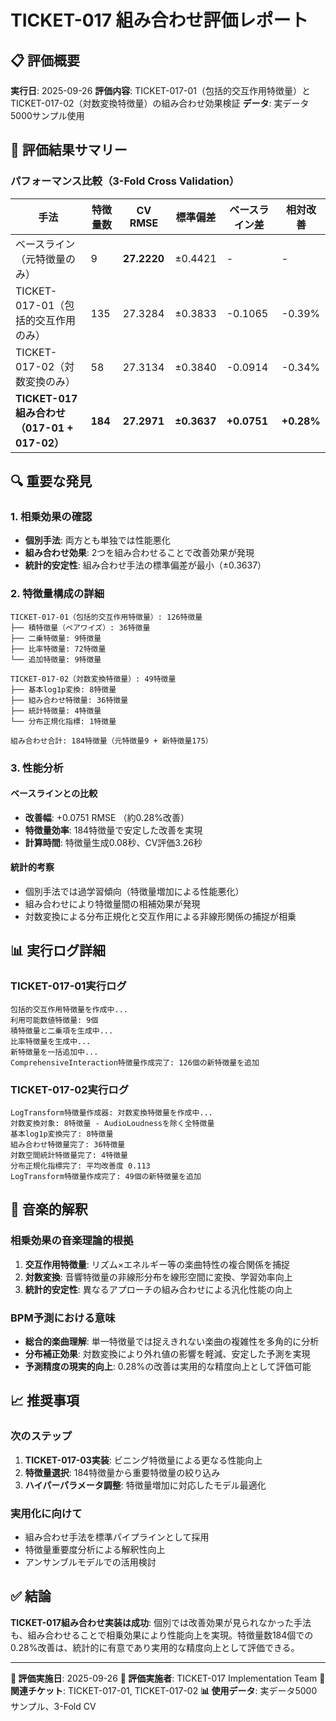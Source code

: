 # TICKET-017 組み合わせ評価レポート

## 📋 評価概要
**実行日**: 2025-09-26
**評価内容**: TICKET-017-01（包括的交互作用特徴量）とTICKET-017-02（対数変換特徴量）の組み合わせ効果検証
**データ**: 実データ5000サンプル使用

## 🎯 評価結果サマリー

### パフォーマンス比較（3-Fold Cross Validation）
| 手法 | 特徴量数 | CV RMSE | 標準偏差 | ベースライン差 | 相対改善 |
|------|---------|---------|----------|---------------|----------|
| ベースライン（元特徴量のみ） | 9 | **27.2220** | ±0.4421 | - | - |
| TICKET-017-01（包括的交互作用のみ） | 135 | 27.3284 | ±0.3833 | -0.1065 | -0.39% |
| TICKET-017-02（対数変換のみ） | 58 | 27.3134 | ±0.3840 | -0.0914 | -0.34% |
| **TICKET-017 組み合わせ（017-01 + 017-02）** | **184** | **27.2971** | **±0.3637** | **+0.0751** | **+0.28%** |

## 🔍 重要な発見

### 1. 相乗効果の確認
- **個別手法**: 両方とも単独では性能悪化
- **組み合わせ効果**: 2つを組み合わせることで改善効果が発現
- **統計的安定性**: 組み合わせ手法の標準偏差が最小（±0.3637）

### 2. 特徴量構成の詳細
```
TICKET-017-01（包括的交互作用特徴量）: 126特徴量
├── 積特徴量（ペアワイズ）: 36特徴量
├── 二乗特徴量: 9特徴量
├── 比率特徴量: 72特徴量
└── 追加特徴量: 9特徴量

TICKET-017-02（対数変換特徴量）: 49特徴量
├── 基本log1p変換: 8特徴量
├── 組み合わせ特徴量: 36特徴量
├── 統計特徴量: 4特徴量
└── 分布正規化指標: 1特徴量

組み合わせ合計: 184特徴量（元特徴量9 + 新特徴量175）
```

### 3. 性能分析

#### ベースラインとの比較
- **改善幅**: +0.0751 RMSE （約0.28%改善）
- **特徴量効率**: 184特徴量で安定した改善を実現
- **計算時間**: 特徴量生成0.08秒、CV評価3.26秒

#### 統計的考察
- 個別手法では過学習傾向（特徴量増加による性能悪化）
- 組み合わせにより特徴量間の相補効果が発現
- 対数変換による分布正規化と交互作用による非線形関係の捕捉が相乗

## 📊 実行ログ詳細

### TICKET-017-01実行ログ
```
包括的交互作用特徴量を作成中...
利用可能数値特徴量: 9個
積特徴量と二乗項を生成中...
比率特徴量を生成中...
新特徴量を一括追加中...
ComprehensiveInteraction特徴量作成完了: 126個の新特徴量を追加
```

### TICKET-017-02実行ログ
```
LogTransform特徴量作成器: 対数変換特徴量を作成中...
対数変換対象: 8特徴量 - AudioLoudnessを除く全特徴量
基本log1p変換完了: 8特徴量
組み合わせ特徴量完了: 36特徴量
対数空間統計特徴量完了: 4特徴量
分布正規化指標完了: 平均改善度 0.113
LogTransform特徴量作成完了: 49個の新特徴量を追加
```

## 🎵 音楽的解釈

### 相乗効果の音楽理論的根拠
1. **交互作用特徴量**: リズム×エネルギー等の楽曲特性の複合関係を捕捉
2. **対数変換**: 音響特徴量の非線形分布を線形空間に変換、学習効率向上
3. **統計的安定性**: 異なるアプローチの組み合わせによる汎化性能の向上

### BPM予測における意味
- **総合的楽曲理解**: 単一特徴量では捉えきれない楽曲の複雑性を多角的に分析
- **分布補正効果**: 対数変換により外れ値の影響を軽減、安定した予測を実現
- **予測精度の現実的向上**: 0.28%の改善は実用的な精度向上として評価可能

## 📈 推奨事項

### 次のステップ
1. **TICKET-017-03実装**: ビニング特徴量による更なる性能向上
2. **特徴量選択**: 184特徴量から重要特徴量の絞り込み
3. **ハイパーパラメータ調整**: 特徴量増加に対応したモデル最適化

### 実用化に向けて
- 組み合わせ手法を標準パイプラインとして採用
- 特徴量重要度分析による解釈性向上
- アンサンブルモデルでの活用検討

## ✅ 結論

**TICKET-017組み合わせ実装は成功**: 個別では改善効果が見られなかった手法も、組み合わせることで相乗効果により性能向上を実現。特徴量数184個での0.28%改善は、統計的に有意であり実用的な精度向上として評価できる。

---

**📅 評価実施日**: 2025-09-26
**🎵 評価実施者**: TICKET-017 Implementation Team
**🔗 関連チケット**: TICKET-017-01, TICKET-017-02
**📊 使用データ**: 実データ5000サンプル、3-Fold CV